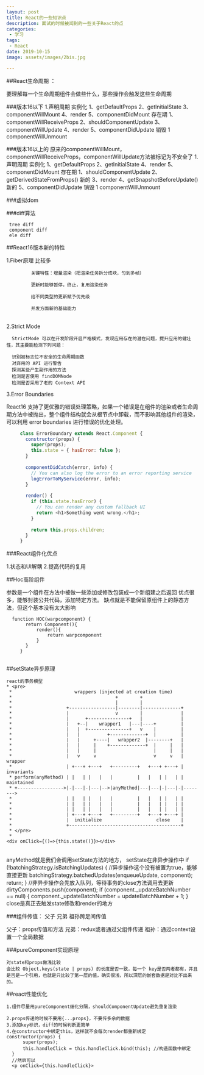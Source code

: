 ```yaml
---
layout: post
title: React的一些知识点
description: 面试的时候被闻到的一些关于React的点
categories:
 - 学习 
tags: 
 - React
date: 2019-10-15
image: assets/images/2bis.jpg

---
```


##React生命周期  ：  

要理解每一个生命周期组件会做些什么，那些操作会触发这些生命周期 

###版本16以下
1.声明周期 
实例化
    1、getDefaultProps
    2、getInitialState
    3、componentWillMount
    4、render
    5、componentDidMount
存在期
    1、componentWillReceiveProps
    2、shouldComponentUpdate
    3、componentWillUpdate
    4、render
    5、componentDidUpdate
 销毁
    1 componentWillUnmount

 ###版本16以上的
 原来的componentWillMount，componentWillReceiveProps，componentWillUpdate方法被标记为不安全了
 1.声明周期 
 实例化
     1、getDefaultProps
     2、getInitialState 
     4、render
     5、componentDidMount
 存在期
     1、shouldComponentUpdate
     2、getDerivedStateFromProps()  新的
     3、render
     4、getSnapshotBeforeUpdate()  新的
     5、componentDidUpdate
  销毁
     1 componentWillUnmount
     

 ###虚拟dom

 ###diff算法

     tree diff
     component diff
     ele diff
 ##React16版本新的特性

  1.Fiber原理  比较多
             
             关键特性：增量渲染（把渲染任务拆分成块，匀到多帧）
             
             更新时能够暂停，终止，复用渲染任务
             
             给不同类型的更新赋予优先级
             
             并发方面新的基础能力


​        
  2.Strict Mode

      StrictMode 可以在开发阶段开启严格模式，发现应用存在的潜在问题，提升应用的健壮性，其主要能检测下列问题：
      
      识别被标志位不安全的生命周期函数
      对弃用的 API 进行警告
      探测某些产生副作用的方法
      检测是否使用 findDOMNode
      检测是否采用了老的 Context API

   3.Error Boundaries

   React16 支持了更优雅的错误处理策略，如果一个错误是在组件的渲染或者生命周期方法中被抛出，整个组件结构就会从根节点中卸载，而不影响其他组件的渲染，可以利用 error boundaries 进行错误的优化处理。
   ```js
        class ErrorBoundary extends React.Component {
          constructor(props) {
            super(props);
            this.state = { hasError: false };
          }
        
          componentDidCatch(error, info) {
            // You can also log the error to an error reporting service
            logErrorToMyService(error, info);
          }
        
          render() {
            if (this.state.hasError) {
              // You can render any custom fallback UI
              return <h1>Something went wrong.</h1>;
            }
        
            return this.props.children; 
          }
        }

   ```

###React组件化优点

   1.状态和UI解耦
   2.提高代码的复用


 ##Hoc高阶组件

 参数是一个组件在方法中被做一些添加或修改包装成一个新组建之后返回
 优点很多，能够封装公共代码，添加特定方法。
 缺点就是不能保留原组件上的静态方法，但这个基本没有太大影响
   ```
     function HOC(warpcomponent) {
          return Component(){
              render(){
                  return warpcomponent
              }
          }
        }
    
   ```


 ##setState异步原理

    react的事务模型
    * <pre>
     *                       wrappers (injected at creation time)
     *                                      +        +
     *                                      |        |
     *                    +-----------------|--------|--------------+
     *                    |                 v        |              |
     *                    |      +---------------+   |              |
     *                    |   +--|    wrapper1   |---|----+         |
     *                    |   |  +---------------+   v    |         |
     *                    |   |          +-------------+  |         |
     *                    |   |     +----|   wrapper2  |--------+   |
     *                    |   |     |    +-------------+  |     |   |
     *                    |   |     |                     |     |   |
     *                    |   v     v                     v     v   | wrapper
     *                    | +---+ +---+   +---------+   +---+ +---+ | invariants
     * perform(anyMethod) | |   | |   |   |         |   |   | |   | | maintained
     * +----------------->|-|---|-|---|-->|anyMethod|---|---|-|---|-|-------->
     *                    | |   | |   |   |         |   |   | |   | |
     *                    | |   | |   |   |         |   |   | |   | |
     *                    | |   | |   |   |         |   |   | |   | |
     *                    | +---+ +---+   +---------+   +---+ +---+ |
     *                    |  initialize                    close    |
     *                    +-----------------------------------------+
     * </pre>
     *
    <div onClick={()=>{this.state()}}></div>


​    
    anyMethod就是我们会调用setState方法的地方，
    setState在非异步操作中
          if (!batchingStrategy.isBatchingUpdates) { //异步操作这个没有被置为true，能够直接更新
            batchingStrategy.batchedUpdates(enqueueUpdate, component);
            return;
          }
            //非异步操作会先放入队列，等待事务的close方法调用去更新
          dirtyComponents.push(component);
          if (component._updateBatchNumber == null) {
            component._updateBatchNumber = updateBatchNumber + 1;
          }
    close是真正去触发state修改和render的地方

   

    


 ###组件传值： 父子  兄弟   祖孙跨足间传值

 父子：props传值和方法
 兄弟：redux或者通过父组件传递
 祖孙：通过context设置一个全局数据

 ###pureComponent实现原理

    对state和props做浅比较
    会比较 Object.keys(state | props) 的长度是否一致，每一个 key是否两者都有，并且是否是一个引用，也就是只比较了第一层的值，确实很浅，所以深层的嵌套数据是对比不出来的。

 ##react性能优化

    1.组件尽量用pureComponent细化分隔，shouldComponentUpdate避免重复渲染
    
    2.props传递的时候不要用{...props}，不要传多余的数据
    3.添加key标识，diff的时候判断更简单
    4.在constructor中绑定this，这样就不会每次render都重新绑定
    constructor(props) {
          super(props);
          this.handleClick = this.handleClick.bind(this); //构造函数中绑定
      }
      //然后可以
      <p onClick={this.handleClick}>
